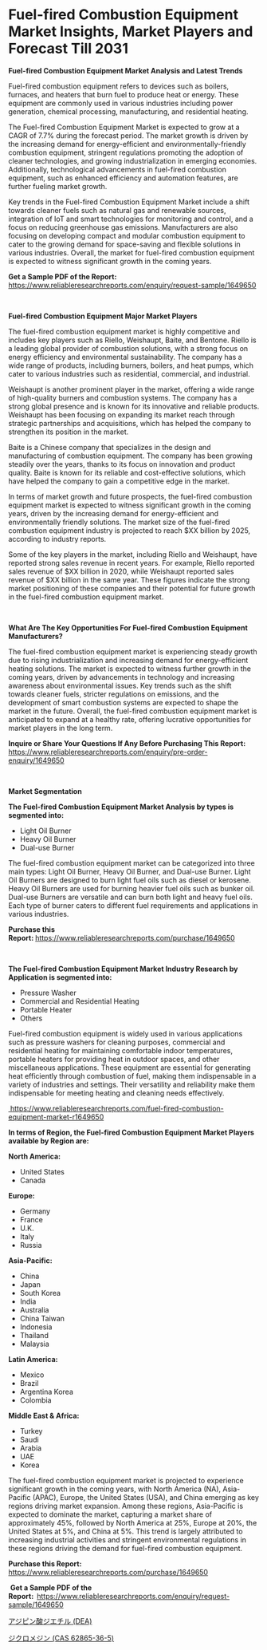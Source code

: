 <p><h1>Fuel-fired Combustion Equipment Market Insights, Market Players and Forecast Till 2031</h1></p><p><strong>Fuel-fired Combustion Equipment Market Analysis and Latest Trends</strong></p>
<p><p>Fuel-fired combustion equipment refers to devices such as boilers, furnaces, and heaters that burn fuel to produce heat or energy. These equipment are commonly used in various industries including power generation, chemical processing, manufacturing, and residential heating.</p><p>The Fuel-fired Combustion Equipment Market is expected to grow at a CAGR of 7.7% during the forecast period. The market growth is driven by the increasing demand for energy-efficient and environmentally-friendly combustion equipment, stringent regulations promoting the adoption of cleaner technologies, and growing industrialization in emerging economies. Additionally, technological advancements in fuel-fired combustion equipment, such as enhanced efficiency and automation features, are further fueling market growth.</p><p>Key trends in the Fuel-fired Combustion Equipment Market include a shift towards cleaner fuels such as natural gas and renewable sources, integration of IoT and smart technologies for monitoring and control, and a focus on reducing greenhouse gas emissions. Manufacturers are also focusing on developing compact and modular combustion equipment to cater to the growing demand for space-saving and flexible solutions in various industries. Overall, the market for fuel-fired combustion equipment is expected to witness significant growth in the coming years.</p></p>
<p><strong>Get a Sample PDF of the Report:&nbsp;</strong> <a href="https://www.reliableresearchreports.com/enquiry/request-sample/1649650">https://www.reliableresearchreports.com/enquiry/request-sample/1649650</a></p>
<p>&nbsp;</p>
<p><strong>Fuel-fired Combustion Equipment Major Market Players</strong></p>
<p><p>The fuel-fired combustion equipment market is highly competitive and includes key players such as Riello, Weishaupt, Baite, and Bentone. Riello is a leading global provider of combustion solutions, with a strong focus on energy efficiency and environmental sustainability. The company has a wide range of products, including burners, boilers, and heat pumps, which cater to various industries such as residential, commercial, and industrial.</p><p>Weishaupt is another prominent player in the market, offering a wide range of high-quality burners and combustion systems. The company has a strong global presence and is known for its innovative and reliable products. Weishaupt has been focusing on expanding its market reach through strategic partnerships and acquisitions, which has helped the company to strengthen its position in the market.</p><p>Baite is a Chinese company that specializes in the design and manufacturing of combustion equipment. The company has been growing steadily over the years, thanks to its focus on innovation and product quality. Baite is known for its reliable and cost-effective solutions, which have helped the company to gain a competitive edge in the market.</p><p>In terms of market growth and future prospects, the fuel-fired combustion equipment market is expected to witness significant growth in the coming years, driven by the increasing demand for energy-efficient and environmentally friendly solutions. The market size of the fuel-fired combustion equipment industry is projected to reach $XX billion by 2025, according to industry reports.</p><p>Some of the key players in the market, including Riello and Weishaupt, have reported strong sales revenue in recent years. For example, Riello reported sales revenue of $XX billion in 2020, while Weishaupt reported sales revenue of $XX billion in the same year. These figures indicate the strong market positioning of these companies and their potential for future growth in the fuel-fired combustion equipment market.</p></p>
<p>&nbsp;</p>
<p><strong>What Are The Key Opportunities For Fuel-fired Combustion Equipment Manufacturers?</strong></p>
<p><p>The fuel-fired combustion equipment market is experiencing steady growth due to rising industrialization and increasing demand for energy-efficient heating solutions. The market is expected to witness further growth in the coming years, driven by advancements in technology and increasing awareness about environmental issues. Key trends such as the shift towards cleaner fuels, stricter regulations on emissions, and the development of smart combustion systems are expected to shape the market in the future. Overall, the fuel-fired combustion equipment market is anticipated to expand at a healthy rate, offering lucrative opportunities for market players in the long term.</p></p>
<p><strong>Inquire or Share Your Questions If Any Before Purchasing This Report:</strong> <a href="https://www.reliableresearchreports.com/enquiry/pre-order-enquiry/1649650">https://www.reliableresearchreports.com/enquiry/pre-order-enquiry/1649650</a></p>
<p>&nbsp;</p>
<p><strong>Market Segmentation</strong></p>
<p><strong>The Fuel-fired Combustion Equipment Market Analysis by types is segmented into:</strong></p>
<p><ul><li>Light Oil Burner</li><li>Heavy Oil Burner</li><li>Dual-use Burner</li></ul></p>
<p><p>The fuel-fired combustion equipment market can be categorized into three main types: Light Oil Burner, Heavy Oil Burner, and Dual-use Burner. Light Oil Burners are designed to burn light fuel oils such as diesel or kerosene. Heavy Oil Burners are used for burning heavier fuel oils such as bunker oil. Dual-use Burners are versatile and can burn both light and heavy fuel oils. Each type of burner caters to different fuel requirements and applications in various industries.</p></p>
<p><strong>Purchase this Report:&nbsp;</strong><a href="https://www.reliableresearchreports.com/purchase/1649650">https://www.reliableresearchreports.com/purchase/1649650</a></p>
<p>&nbsp;</p>
<p><strong>The Fuel-fired Combustion Equipment Market Industry Research by Application is segmented into:</strong></p>
<p><ul><li>Pressure Washer</li><li>Commercial and Residential Heating</li><li>Portable Heater</li><li>Others</li></ul></p>
<p><p>Fuel-fired combustion equipment is widely used in various applications such as pressure washers for cleaning purposes, commercial and residential heating for maintaining comfortable indoor temperatures, portable heaters for providing heat in outdoor spaces, and other miscellaneous applications. These equipment are essential for generating heat efficiently through combustion of fuel, making them indispensable in a variety of industries and settings. Their versatility and reliability make them indispensable for meeting heating and cleaning needs effectively.</p></p>
<p><a href="https://www.reliableresearchreports.com/fuel-fired-combustion-equipment-market-r1649650">&nbsp;https://www.reliableresearchreports.com/fuel-fired-combustion-equipment-market-r1649650</a></p>
<p><strong>In terms of Region, the Fuel-fired Combustion Equipment Market Players available by Region are:</strong></p>
<p>
    <p> <strong> North America: </strong>
        <ul>
            <li>United States</li>
            <li>Canada</li>
        </ul>
        </p> 
    <p> <strong> Europe: </strong>
        <ul>
            <li>Germany</li>
            <li>France</li>
            <li>U.K.</li>
            <li>Italy</li>
            <li>Russia</li>
        </ul>
        </p> 
    <p> <strong> Asia-Pacific: </strong>
        <ul>
            <li>China</li>
            <li>Japan</li>
            <li>South Korea</li>
            <li>India</li>
            <li>Australia</li>
            <li>China Taiwan</li>
            <li>Indonesia</li>
            <li>Thailand</li>
            <li>Malaysia</li>
        </ul>
        </p> 
    <p> <strong> Latin America: </strong>
        <ul>
            <li>Mexico</li>
            <li>Brazil</li>
            <li>Argentina Korea</li>
            <li>Colombia</li>
        </ul>
        </p> 
    <p> <strong> Middle East & Africa: </strong>
        <ul>
            <li>Turkey</li>
            <li>Saudi</li>
            <li>Arabia</li>
            <li>UAE</li>
            <li>Korea</li>
        </ul>
    </p>
    </p>
<p><p>The fuel-fired combustion equipment market is projected to experience significant growth in the coming years, with North America (NA), Asia-Pacific (APAC), Europe, the United States (USA), and China emerging as key regions driving market expansion. Among these regions, Asia-Pacific is expected to dominate the market, capturing a market share of approximately 45%, followed by North America at 25%, Europe at 20%, the United States at 5%, and China at 5%. This trend is largely attributed to increasing industrial activities and stringent environmental regulations in these regions driving the demand for fuel-fired combustion equipment.</p></p>
<p><strong>Purchase this Report: </strong><a href="https://www.reliableresearchreports.com/purchase/1649650">https://www.reliableresearchreports.com/purchase/1649650</a></p>
<p>&nbsp;<strong>Get a Sample PDF of the Report:&nbsp;&nbsp;</strong><a href="https://www.reliableresearchreports.com/enquiry/request-sample/1649650">https://www.reliableresearchreports.com/enquiry/request-sample/1649650</a></p>
<p><strong></strong></p>
<p><p><a href="https://github.com/LuzHills1972/Market-Research-Report-List-1/blob/main/8240086109316.md">アジピン酸ジエチル (DEA)</a></p><p><a href="https://github.com/kegley4963/Market-Research-Report-List-1/blob/main/7241240109315.md">ジクロメジン (CAS 62865-36-5)</a></p></p>